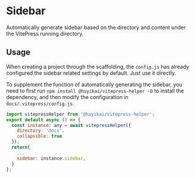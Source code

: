 # Sidebar

Automatically generate sidebar based on the directory and content under the VitePress running directory.

## Usage

When creating a project through the scaffolding, the `config.js` has already configured the sidebar related settings by default. Just use it directly.

To supplement the function of automatically generating the sidebar, you need to first run `npm install @huyikai/vitepress-helper -D` to install the dependency, and then modify the configuration in `docs/.vitepress/config.js`.

```js
import vitepressHelper from '@huyikai/vitepress-helper';
export default async () => {
  const instance: any = await vitepressHelper({
    directory: 'docs',
    collapsible: true
  });
  return{
    ...
    sidebar: instance.sidebar,
  }
};
```
